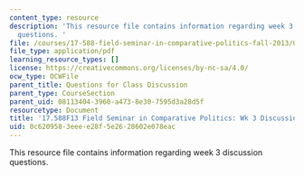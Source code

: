 ```yaml
---
content_type: resource
description: 'This resource file contains information regarding week 3 discussion
  questions. '
file: /courses/17-588-field-seminar-in-comparative-politics-fall-2013/0c6209583eeee28f5e2628602e078eac_MIT17_588F13_Week3Question.pdf
file_type: application/pdf
learning_resource_types: []
license: https://creativecommons.org/licenses/by-nc-sa/4.0/
ocw_type: OCWFile
parent_title: Questions for Class Discussion
parent_type: CourseSection
parent_uid: 08113404-3960-a473-8e30-7595d3a28d5f
resourcetype: Document
title: '17.588F13 Field Seminar in Comparative Politics: Wk 3 Discussion Questions'
uid: 0c620958-3eee-e28f-5e26-28602e078eac
---
```

This resource file contains information regarding week 3 discussion questions. 